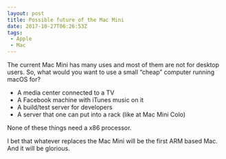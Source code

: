 ```yaml
---
layout: post
title: Possible future of the Mac Mini
date: 2017-10-27T06:26:53Z
tags:
 - Apple
 - Mac
---
```


The current Mac Mini has many uses and most of them are not for desktop users.
So, what would you want to use a small “cheap” computer running macOS for?

- A media center connected to a TV
- A Facebook machine with iTunes music on it
- A build/test server for developers
- A server that one can put into a rack (like at Mac Mini Colo)

None of these things need a x86 processor.

I bet that whatever replaces the Mac Mini will be the first ARM based Mac. And
it will be glorious. 
